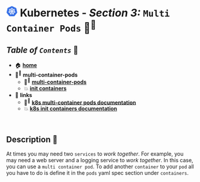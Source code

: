 # <img src="../00-resources/img/k8s.png" width="30px"> **Kubernetes** - ***Section 3:*** `Multi Container Pods` 🐳<sup>🐳</sup>

## ***Table*** *of* ***`Contents`*** 📜

* 🏠 [**home**](https://github.com/aguerrero232/kubernetes-zero-to-pro/blob/main/README.md)
* 🐳<sup>🐳</sup> **multi-container-pods**
  * 🐳<sup>🐳</sup> [**multi-container-pods**](17-multi-container-pods/README.md)
  * 💥 [**init containers**](18-init-containers/README.md)
* 🔗 **links**
  * 🐳<sup>🐳</sup> [**k8s multi-container pods documentation**](https://kubernetes.io/docs/concepts/workloads/pods/#pods-with-multiple-containers)
  * 💥 [**k8s init containers documentation**](https://kubernetes.io/docs/concepts/workloads/pods/init-containers/)

<br />

## **Description** 👀

At times you may need two `services` to *work together*. For example, you may need a web server and a logging service to *work together*. In this case, you can use a `multi container pod`. To add another `container` to your `pod` all you have to do is define it in the `pods` yaml spec section under `containers`.
